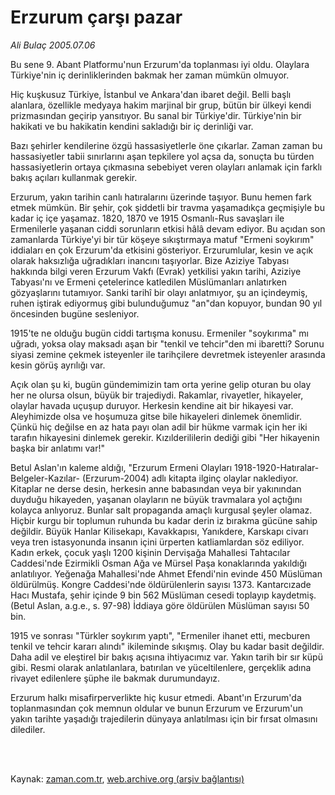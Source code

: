 # Erzurum çarşı pazar

*Ali Bulaç 2005.07.06*

<td class="columnist-detail">
<p>Bu sene 9. Abant Platformu'nun Erzurum'da toplanması iyi oldu. Olaylara Türkiye'nin iç derinliklerinden bakmak her zaman mümkün olmuyor.</p>
<p>
<div id="haberMetinDiv">
<p>Hiç kuşkusuz Türkiye, İstanbul ve Ankara'dan ibaret değil. Belli başlı alanlara, özellikle medyaya hakim marjinal bir grup, bütün bir ülkeyi kendi prizmasından geçirip yansıtıyor. Bu sanal bir Türkiye'dir. Türkiye'nin bir hakikati ve bu hakikatin kendini sakladığı bir iç derinliği var.
<p> Bazı şehirler kendilerine özgü hassasiyetlerle öne çıkarlar. Zaman zaman bu hassasiyetler tabii sınırlarını aşan tepkilere yol açsa da, sonuçta bu türden hassasiyetlerin ortaya çıkmasına sebebiyet veren olayları anlamak için farklı bakış açıları kullanmak gerekir.
<p> Erzurum, yakın tarihin canlı hatıralarını üzerinde taşıyor. Bunu hemen fark etmek mümkün. Bir şehir, çok şiddetli bir travma yaşamadıkça geçmişiyle bu kadar iç içe yaşamaz. 1820, 1870 ve 1915 Osmanlı-Rus savaşları ile Ermenilerle yaşanan ciddi sorunların etkisi hâlâ devam ediyor. Bu açıdan son zamanlarda Türkiye'yi bir tür köşeye sıkıştırmaya matuf "Ermeni soykırım" iddiaları en çok Erzurum'da etkisini gösteriyor. Erzurumlular, kesin ve açık olarak haksızlığa uğradıkları inancını taşıyorlar. Bize Aziziye Tabyası hakkında bilgi veren Erzurum Vakfı (Evrak) yetkilisi yakın tarihi, Aziziye Tabyası'nı ve Ermeni çetelerince katledilen Müslümanları anlatırken gözyaşlarını tutamıyor. Sanki tarihî bir olayı anlatmıyor, şu an içindeymiş, ruhen iştirak ediyormuş gibi bulunduğumuz "an"dan kopuyor, bundan 90 yıl öncesinden bugüne sesleniyor.
<p> 1915'te ne olduğu bugün ciddi tartışma konusu. Ermeniler "soykırıma" mı uğradı, yoksa olay maksadı aşan bir "tenkil ve tehcir"den mi ibaretti? Sorunu siyasi zemine çekmek isteyenler ile tarihçilere devretmek isteyenler arasında kesin görüş ayrılığı var.
<p> Açık olan şu ki, bugün gündemimizin tam orta yerine gelip oturan bu olay her ne olursa olsun, büyük bir trajediydi. Rakamlar, rivayetler, hikayeler, olaylar havada uçuşup duruyor. Herkesin kendine ait bir hikayesi var. Aleyhimizde olsa ve hoşumuza gitse bile hikayeleri dinlemek önemlidir. Çünkü hiç değilse en az hata payı olan adil bir hükme varmak için her iki tarafın hikayesini dinlemek gerekir. Kızılderililerin dediği gibi "Her hikayenin başka bir anlatımı var!"
<p> Betul Aslan'ın kaleme aldığı, "Erzurum Ermeni Olayları 1918-1920-Hatıralar-Belgeler-Kazılar- (Erzurum-2004) adlı kitapta ilginç olaylar naklediyor. Kitaplar ne derse desin, herkesin anne babasından veya bir yakınından duyduğu hikayeden, yaşanan olayların ne büyük travmalara yol açtığını kolayca anlıyoruz. Bunlar salt propaganda amaçlı kurgusal şeyler olamaz. Hiçbir kurgu bir toplumun ruhunda bu kadar derin iz bırakma gücüne sahip değildir. Büyük Hanlar Kilisekapı, Kavakkapısı, Yanıkdere, Karskapı civarı veya tren istasyonunda insanın içini ürperten katliamlardan söz ediliyor. Kadın erkek, çocuk yaşlı 1200 kişinin Dervişağa Mahallesi Tahtacılar Caddesi'nde Ezirmikli Osman Ağa ve Mürsel Paşa konaklarında yakıldığı anlatılıyor. Yeğenağa Mahallesi'nde Ahmet Efendi'nin evinde 450 Müslüman öldürülmüş. Kongre Caddesi'nde öldürülenlerin sayısı 1373. Kantarcızade Hacı Mustafa, şehir içinde 9 bin 562 Müslüman cesedi toplayıp kaydetmiş. (Betul Aslan, a.g.e., s. 97-98) İddiaya göre öldürülen Müslüman sayısı 50 bin.
<p> 1915 ve sonrası "Türkler soykırım yaptı", "Ermeniler ihanet etti, mecburen tenkil ve tehcir kararı alındı" ikileminde sıkışmış. Olay bu kadar basit değildir. Daha adil ve eleştirel bir bakış açısına ihtiyacımız var. Yakın tarih bir sır küpü gibi. Resmi olarak anlatılanlara, batırılan ve yüceltilenlere, gerçeklik adına rivayet edilenlere şüphe ile bakmak durumundayız.
<p> Erzurum halkı misafirperverlikte hiç kusur etmedi. Abant'ın Erzurum'da toplanmasından çok memnun oldular ve bunun Erzurum ve Erzurum'un yakın tarihte yaşadığı trajedilerin dünyaya anlatılması için bir fırsat olmasını dilediler.</p></p></p></p></p></p></p></p></div>
</p>


<p><br>
		 </br></p></td>

Kaynak: [zaman.com.tr](http://zaman.com.tr/yazar.do?yazino=189555), [web.archive.org (arşiv bağlantısı)](http://web.archive.org/web/20120315050214/http://www.zaman.com.tr/yazar.do?yazino=189555)

